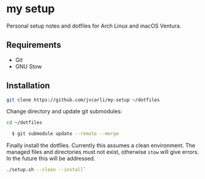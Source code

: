 # my setup

Personal setup notes and dotfiles for Arch Linux and macOS Ventura.

## Requirements

- Git
- GNU Stow

## Installation

```bash
git clone https://github.com/jvcarli/my-setup ~/dotfiles
```

Change directory and update git submodules:

```bash
cd ~/dotfiles
```

```bash
  $ git submodule update --remote --merge
```

Finally install the dotfiles. Currently this
assumes a clean environment. The managed
files and directories must not exist, otherwise
`stow` will give errors. In the future this will
be addressed.

```bash
./setup.sh --clean --install`
```
